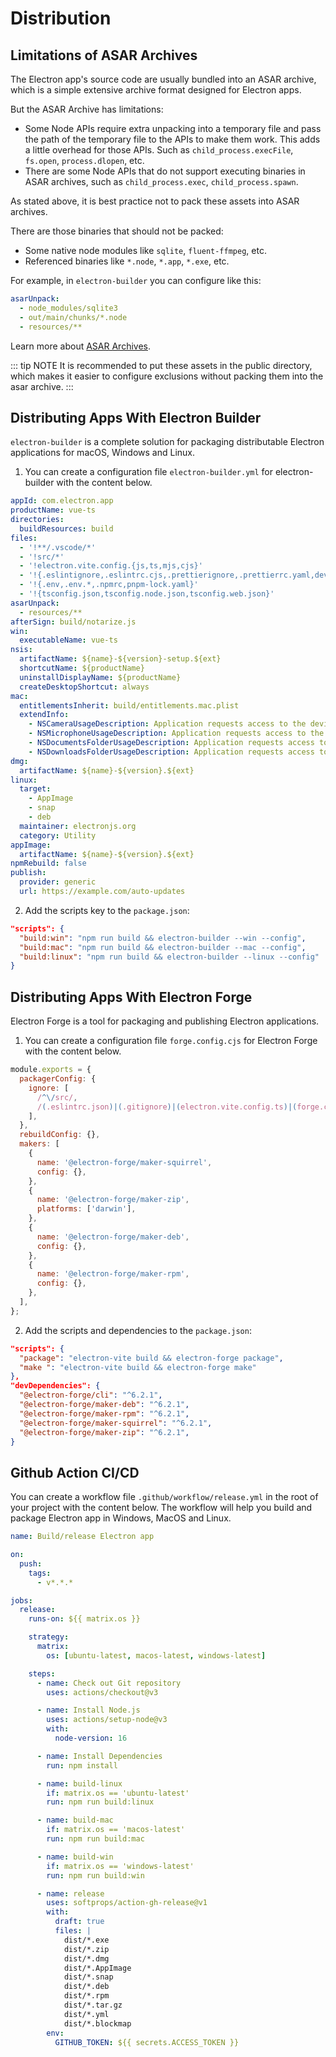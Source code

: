 # Distribution

## Limitations of ASAR Archives

The Electron app's source code are usually bundled into an ASAR archive, which is a simple extensive archive format designed for Electron apps.

But the ASAR Archive has limitations:

- Some Node APIs require extra unpacking into a temporary file and pass the path of the temporary file to the APIs to make them work. This adds a little overhead for those APIs. Such as `child_process.execFile`, `fs.open`, `process.dlopen`, etc.
- There are some Node APIs that do not support executing binaries in ASAR archives, such as `child_process.exec`, `child_process.spawn`.

As stated above, it is best practice not to pack these assets into ASAR archives.

There are those binaries that should not be packed:

- Some native node modules like `sqlite`, `fluent-ffmpeg`, etc.
- Referenced binaries like `*.node`, `*.app`, `*.exe`, etc.

For example, in `electron-builder` you can configure like this:

```yaml
asarUnpack:
  - node_modules/sqlite3
  - out/main/chunks/*.node
  - resources/**
```

Learn more about [ASAR Archives](https://www.electronjs.org/docs/latest/tutorial/asar-archives).

::: tip NOTE
It is recommended to put these assets in the public directory, which makes it easier to configure exclusions without packing them into the asar archive.
:::

## Distributing Apps With Electron Builder

`electron-builder` is a complete solution for packaging distributable Electron applications for macOS, Windows and Linux.

1. You can create a configuration file `electron-builder.yml` for electron-builder with the content below.

```yaml
appId: com.electron.app
productName: vue-ts
directories:
  buildResources: build
files:
  - '!**/.vscode/*'
  - '!src/*'
  - '!electron.vite.config.{js,ts,mjs,cjs}'
  - '!{.eslintignore,.eslintrc.cjs,.prettierignore,.prettierrc.yaml,dev-app-update.yml,CHANGELOG.md,README.md}'
  - '!{.env,.env.*,.npmrc,pnpm-lock.yaml}'
  - '!{tsconfig.json,tsconfig.node.json,tsconfig.web.json}'
asarUnpack:
  - resources/**
afterSign: build/notarize.js
win:
  executableName: vue-ts
nsis:
  artifactName: ${name}-${version}-setup.${ext}
  shortcutName: ${productName}
  uninstallDisplayName: ${productName}
  createDesktopShortcut: always
mac:
  entitlementsInherit: build/entitlements.mac.plist
  extendInfo:
    - NSCameraUsageDescription: Application requests access to the device's camera.
    - NSMicrophoneUsageDescription: Application requests access to the device's microphone.
    - NSDocumentsFolderUsageDescription: Application requests access to the user's Documents folder.
    - NSDownloadsFolderUsageDescription: Application requests access to the user's Downloads folder.
dmg:
  artifactName: ${name}-${version}.${ext}
linux:
  target:
    - AppImage
    - snap
    - deb
  maintainer: electronjs.org
  category: Utility
appImage:
  artifactName: ${name}-${version}.${ext}
npmRebuild: false
publish:
  provider: generic
  url: https://example.com/auto-updates
```

2. Add the scripts key to the `package.json`:

```json
"scripts": {
  "build:win": "npm run build && electron-builder --win --config",
  "build:mac": "npm run build && electron-builder --mac --config",
  "build:linux": "npm run build && electron-builder --linux --config"
}
```

## Distributing Apps With Electron Forge

Electron Forge is a tool for packaging and publishing Electron applications.

1. You can create a configuration file `forge.config.cjs` for Electron Forge with the content below.

```js
module.exports = {
  packagerConfig: {
    ignore: [
      /^\/src/,
      /(.eslintrc.json)|(.gitignore)|(electron.vite.config.ts)|(forge.config.cjs)|(tsconfig.*)/,
    ],
  },
  rebuildConfig: {},
  makers: [
    {
      name: '@electron-forge/maker-squirrel',
      config: {},
    },
    {
      name: '@electron-forge/maker-zip',
      platforms: ['darwin'],
    },
    {
      name: '@electron-forge/maker-deb',
      config: {},
    },
    {
      name: '@electron-forge/maker-rpm',
      config: {},
    },
  ],
};
```

2. Add the scripts and dependencies to the `package.json`:

```json
"scripts": {
  "package": "electron-vite build && electron-forge package",
  "make ": "electron-vite build && electron-forge make"
},
"devDependencies": {
  "@electron-forge/cli": "^6.2.1",
  "@electron-forge/maker-deb": "^6.2.1",
  "@electron-forge/maker-rpm": "^6.2.1",
  "@electron-forge/maker-squirrel": "^6.2.1",
  "@electron-forge/maker-zip": "^6.2.1",
}
```

## Github Action CI/CD

You can create a workflow file `.github/workflow/release.yml` in the root of your project with the content below. The workflow will help you build and package Electron app in Windows, MacOS and Linux.

```yaml
name: Build/release Electron app

on:
  push:
    tags:
      - v*.*.*

jobs:
  release:
    runs-on: ${{ matrix.os }}

    strategy:
      matrix:
        os: [ubuntu-latest, macos-latest, windows-latest]

    steps:
      - name: Check out Git repository
        uses: actions/checkout@v3

      - name: Install Node.js
        uses: actions/setup-node@v3
        with:
          node-version: 16

      - name: Install Dependencies
        run: npm install

      - name: build-linux
        if: matrix.os == 'ubuntu-latest'
        run: npm run build:linux

      - name: build-mac
        if: matrix.os == 'macos-latest'
        run: npm run build:mac

      - name: build-win
        if: matrix.os == 'windows-latest'
        run: npm run build:win

      - name: release
        uses: softprops/action-gh-release@v1
        with:
          draft: true
          files: |
            dist/*.exe
            dist/*.zip
            dist/*.dmg
            dist/*.AppImage
            dist/*.snap
            dist/*.deb
            dist/*.rpm
            dist/*.tar.gz
            dist/*.yml
            dist/*.blockmap
        env:
          GITHUB_TOKEN: ${{ secrets.ACCESS_TOKEN }}
```
